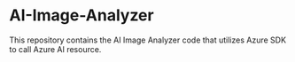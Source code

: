 # AI-Image-Analyzer
This repository contains the AI Image Analyzer code that utilizes Azure SDK to call Azure AI resource.
